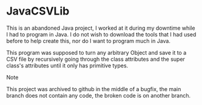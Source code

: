 # JavaCSVLib
This is an abandoned Java project, I worked at it during my downtime while I had to program in Java. I do not wish to download the tools that I had used before to help create this, nor do I want to program much in Java.

This program was supposed to turn any arbitrary Object and save it to a CSV file by recursively going through the class attributes and the super class's attributes until it only has primitive types.

> [!NOTE]  
> This project was archived to github in the middle of a bugfix, the main branch does not contain any code, the broken code is on another branch.

